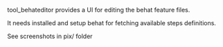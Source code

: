 tool_behateditor provides a UI for editing the behat feature files.

It needs installed and setup behat for fetching available steps definitions.

See screenshots in pix/ folder